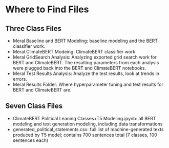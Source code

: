 # Where to Find Files

## Three Class Files

* Meral Baseline and BERT Modeling: baseline modeling and the BERT classifier work. 
* Meral ClimateBERT Modeing: ClimateBERT classifier work
* Meral GridSearch Analysis: Analyzing exported grid search work for BERT and ClimateBERT. The resulting parameters from each analysis were plugged back into the BERT and ClimateBERT notebooks.
* Meral Test Results Analysis: Analyze the test results, look at trends in errors.
* Meral Results Folder: Where hyperparameter tuning and test results for BERT and ClimateBERT are.


## Seven Class Files

* ClimateBERT Political Leaning Classes+T5 Modeling.ipynb: all BERT modeling and text generation modeling, including data transformations
* generated_political_statements.csv: full list of machine-generated texts produced by T5 model; contains 700 sentences total (7 classes, 100 sentences each)
